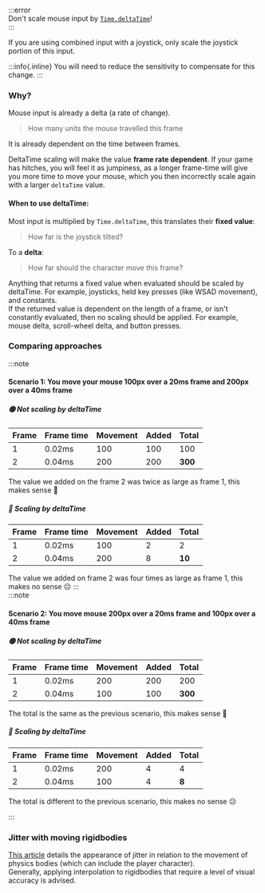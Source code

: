
:::error  
Don't scale mouse input by [`Time.deltaTime`](https://docs.unity3d.com/ScriptReference/Time-deltaTime.html)!  
:::

If you are using combined input with a joystick, only scale the joystick portion of this input.  

:::info{.inline}
You will need to reduce the sensitivity to compensate for this change.
:::  

### Why?
Mouse input is already a delta (a rate of change).  
> How many units the mouse travelled this frame

It is already dependent on the time between frames.

DeltaTime scaling will make the value **frame rate dependent**. If your game has hitches, you will feel it as jumpiness, as a longer frame-time will give you more time to move your mouse, which you then incorrectly scale again with a larger `deltaTime` value.


#### When to use deltaTime:
Most input is multiplied by `Time.deltaTime`, this translates their **fixed value**:
> How far is the joystick tilted?  

To a **delta**:
> How far should the character move this frame?  

Anything that returns a fixed value when evaluated should be scaled by deltaTime. For example, joysticks, held key presses (like WSAD movement), and constants.  
If the returned value is dependent on the length of a frame, or isn't constantly evaluated, then no scaling should be applied. For example, mouse delta, scroll-wheel delta, and button presses.

### Comparing approaches
:::note  
#### Scenario 1: You move your mouse 100px over a 20ms frame and 200px over a 40ms frame
##### 🟢 Not scaling by deltaTime

| Frame | Frame time | Movement | Added | Total   |
|-------|------------|----------|-------|---------|
| 1     | 0.02ms     | 100      | 100   | 100     |
| 2     | 0.04ms     | 200      | 200   | **300** |

The value we added on the frame 2 was twice as large as frame 1, this makes sense 🙂  

##### 🔴 Scaling by deltaTime

| Frame | Frame time | Movement | Added | Total  |
|-------|------------|----------|-------|--------|
| 1     | 0.02ms     | 100      | 2     | 2      |
| 2     | 0.04ms     | 200      | 8     | **10** |

The value we added on frame 2 was four times as large as frame 1, this makes no sense ☹️
:::  
:::note  
#### Scenario 2: You move mouse 200px over a 20ms frame and 100px over a 40ms frame
##### 🟢 Not scaling by deltaTime

| Frame | Frame time | Movement | Added | Total   |
|-------|------------|----------|-------|---------|
| 1     | 0.02ms     | 200      | 200   | 200     |
| 2     | 0.04ms     | 100      | 100   | **300** |

The total is the same as the previous scenario, this makes sense 🙂

##### 🔴 Scaling by deltaTime

| Frame | Frame time | Movement | Added | Total |
|-------|------------|----------|-------|-------|
| 1     | 0.02ms     | 200      | 4     | 4     |
| 2     | 0.04ms     | 100      | 4     | **8** |

The total is different to the previous scenario, this makes no sense ☹️

:::  

### Jitter with moving rigidbodies

[This article](https://www.kinematicsoup.com/news/2016/8/9/rrypp5tkubynjwxhxjzd42s3o034o8) details the appearance of jitter in relation to the movement of physics bodies (which can include the player character).  
Generally, applying interpolation to rigidbodies that require a level of visual accuracy is advised.